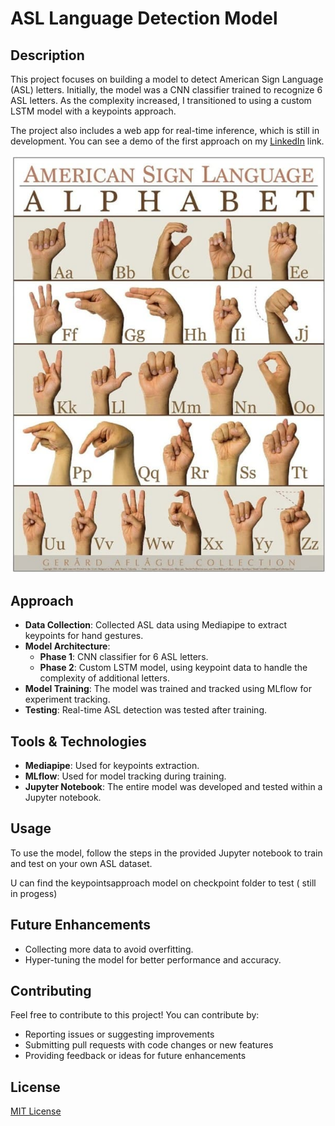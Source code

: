 # ASL Language Detection Model

## Description
This project focuses on building a model to detect American Sign Language (ASL) letters. Initially, the model was a CNN classifier trained to recognize 6 ASL letters. As the complexity increased, I transitioned to using a custom LSTM model with a keypoints approach. 

The project also includes a web app for real-time inference, which is still in development. You can see a demo of the first approach on my [LinkedIn](https://www.linkedin.com/posts/youssef-makhlouf-608aa622a_deployment-ai-machinelearning-activity-7154398378850762752-nfRJ?utm_source=share&utm_medium=member_desktop) link.

![Alt text](media/ASL_Alphabet.jpg)

## Approach
- **Data Collection**: Collected ASL data using Mediapipe to extract keypoints for hand gestures.
- **Model Architecture**:
  - **Phase 1**: CNN classifier for 6 ASL letters.
  - **Phase 2**: Custom LSTM model, using keypoint data to handle the complexity of additional letters.
- **Model Training**: The model was trained and tracked using MLflow for experiment tracking.
- **Testing**: Real-time ASL detection was tested after training.

## Tools & Technologies
- **Mediapipe**: Used for keypoints extraction.
- **MLflow**: Used for model tracking during training.
- **Jupyter Notebook**: The entire model was developed and tested within a Jupyter notebook.

## Usage
To use the model, follow the steps in the provided Jupyter notebook to train and test on your own ASL dataset.

U can find the keypointsapproach model on checkpoint folder to test ( still in progess) 

## Future Enhancements

- Collecting more data to avoid overfitting.
- Hyper-tuning the model for better performance and accuracy.

## Contributing
Feel free to contribute to this project! You can contribute by:
- Reporting issues or suggesting improvements
- Submitting pull requests with code changes or new features
- Providing feedback or ideas for future enhancements

## License
[MIT License](LICENSE)
